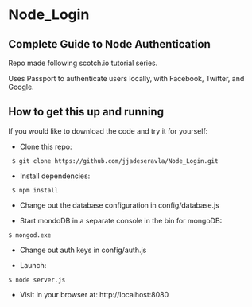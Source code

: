 # Node_Login

## Complete Guide to Node Authentication
Repo made following scotch.io tutorial series.

Uses Passport to authenticate users locally, with Facebook, Twitter, and Google.

## How to get this up and running
If you would like to download the code and try it for yourself:

- Clone this repo:

``` $ git clone https://github.com/jjadeseravla/Node_Login.git```

- Install dependencies:

``` $ npm install```

- Change out the database configuration in config/database.js

- Start mondoDB in a separate console in the bin for mongoDB:

``` $ mongod.exe ```

- Change out auth keys in config/auth.js

- Launch:

``` $ node server.js ```

- Visit in your browser at: http://localhost:8080
